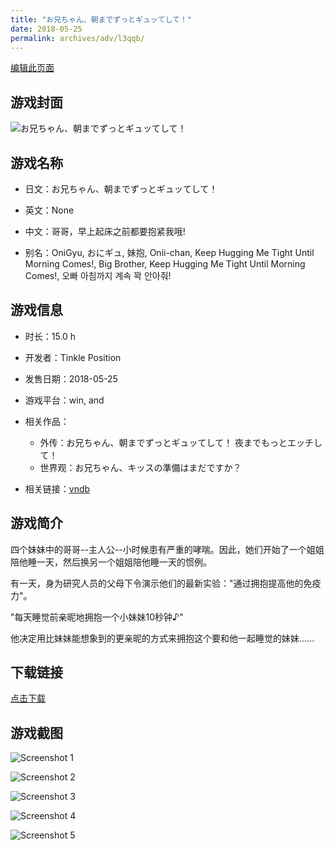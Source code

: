 ```yaml
---
title: "お兄ちゃん、朝までずっとギュッてして！"
date: 2018-05-25
permalink: archives/adv/l3qqb/
---
```

[编辑此页面](https://github.com/ACG-3/ADV3-source/blob/main/source/_posts/%E3%81%8A%E5%85%84%E3%81%A1%E3%82%83%E3%82%93%E3%80%81%E6%9C%9D%E3%81%BE%E3%81%A7%E3%81%9A%E3%81%A3%E3%81%A8%E3%82%AE%E3%83%A5%E3%83%83%E3%81%A6%E3%81%97%E3%81%A6%EF%BC%81.md)

## 游戏封面

![お兄ちゃん、朝までずっとギュッてして！](https://pan.timero.xyz/d/onedrive/img_lib_001/%E3%81%8A%E5%85%84%E3%81%A1%E3%82%83%E3%82%93%E3%80%81%E6%9C%9D%E3%81%BE%E3%81%A7%E3%81%9A%E3%81%A3%E3%81%A8%E3%82%AE%E3%83%A5%E3%83%83%E3%81%A6%E3%81%97%E3%81%A6%EF%BC%81_cover.avif)


## 游戏名称

- 日文：お兄ちゃん、朝までずっとギュッてして！
- 英文：None
- 中文：哥哥，早上起床之前都要抱紧我哦!

- 别名：OniGyu, おにギュ, 妹抱, Onii-chan, Keep Hugging Me Tight Until Morning Comes!, Big Brother, Keep Hugging Me Tight Until Morning Comes!, 오빠 아침까지 계속 꽉 안아줘!


## 游戏信息

- 时长：15.0 h
- 开发者：Tinkle Position
- 发售日期：2018-05-25
- 游戏平台：win, and
- 相关作品：
   - 外传：お兄ちゃん、朝までずっとギュッてして！ 夜までもっとエッチして！
   - 世界观：お兄ちゃん、キッスの準備はまだですか？

- 相关链接：[vndb](https://vndb.org/v22345)


## 游戏简介

四个妹妹中的哥哥--主人公--小时候患有严重的哮喘。因此，她们开始了一个姐姐陪他睡一天，然后换另一个姐姐陪他睡一天的惯例。

有一天，身为研究人员的父母下令演示他们的最新实验："通过拥抱提高他的免疫力"。

"每天睡觉前亲昵地拥抱一个小妹妹10秒钟♪"

他决定用比妹妹能想象到的更亲昵的方式来拥抱这个要和他一起睡觉的妹妹......


## 下载链接

[点击下载](https://pan.timero.xyz/onedrive/adv_lib_001/%E3%81%8A%E5%85%84%E3%81%A1%E3%82%83%E3%82%93%E3%80%81%E6%9C%9D%E3%81%BE%E3%81%A7%E3%81%9A%E3%81%A3%E3%81%A8%E3%82%AE%E3%83%A5%E3%83%83%E3%81%A6%E3%81%97%E3%81%A6%EF%BC%81)


## 游戏截图


![Screenshot 1](https://pan.timero.xyz/d/onedrive/img_lib_001/%E3%81%8A%E5%85%84%E3%81%A1%E3%82%83%E3%82%93%E3%80%81%E6%9C%9D%E3%81%BE%E3%81%A7%E3%81%9A%E3%81%A3%E3%81%A8%E3%82%AE%E3%83%A5%E3%83%83%E3%81%A6%E3%81%97%E3%81%A6%EF%BC%81_Screenshot_1.avif)

![Screenshot 2](https://pan.timero.xyz/d/onedrive/img_lib_001/%E3%81%8A%E5%85%84%E3%81%A1%E3%82%83%E3%82%93%E3%80%81%E6%9C%9D%E3%81%BE%E3%81%A7%E3%81%9A%E3%81%A3%E3%81%A8%E3%82%AE%E3%83%A5%E3%83%83%E3%81%A6%E3%81%97%E3%81%A6%EF%BC%81_Screenshot_2.avif)

![Screenshot 3](https://pan.timero.xyz/d/onedrive/img_lib_001/%E3%81%8A%E5%85%84%E3%81%A1%E3%82%83%E3%82%93%E3%80%81%E6%9C%9D%E3%81%BE%E3%81%A7%E3%81%9A%E3%81%A3%E3%81%A8%E3%82%AE%E3%83%A5%E3%83%83%E3%81%A6%E3%81%97%E3%81%A6%EF%BC%81_Screenshot_3.avif)

![Screenshot 4](https://pan.timero.xyz/d/onedrive/img_lib_001/%E3%81%8A%E5%85%84%E3%81%A1%E3%82%83%E3%82%93%E3%80%81%E6%9C%9D%E3%81%BE%E3%81%A7%E3%81%9A%E3%81%A3%E3%81%A8%E3%82%AE%E3%83%A5%E3%83%83%E3%81%A6%E3%81%97%E3%81%A6%EF%BC%81_Screenshot_4.avif)

![Screenshot 5](https://pan.timero.xyz/d/onedrive/img_lib_001/%E3%81%8A%E5%85%84%E3%81%A1%E3%82%83%E3%82%93%E3%80%81%E6%9C%9D%E3%81%BE%E3%81%A7%E3%81%9A%E3%81%A3%E3%81%A8%E3%82%AE%E3%83%A5%E3%83%83%E3%81%A6%E3%81%97%E3%81%A6%EF%BC%81_Screenshot_5.avif)

